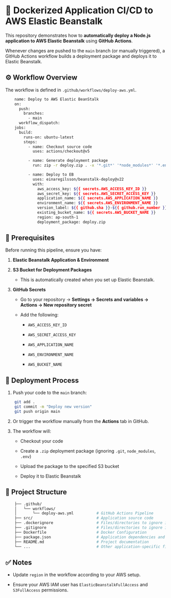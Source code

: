 # 🚀 Dockerized Application CI/CD to AWS Elastic Beanstalk

This repository demonstrates how to **automatically deploy a Node.js application to AWS Elastic Beanstalk** using **GitHub Actions**.

Whenever changes are pushed to the `main` branch (or manually triggered), a GitHub Actions workflow builds a deployment package and deploys it to Elastic Beanstalk.

## ⚙️ Workflow Overview

The workflow is defined in `.github/workflows/deploy-aws.yml`.

```sh
    name: Deploy to AWS Elastic BeanStalk
    on:
      push:
        branches:
          - main
      workflow_dispatch:
    jobs:
      build:
        runs-on: ubuntu-latest
        steps:
          - name: Checkout source code
            uses: actions/checkout@v5

          - name: Generate deployment package
            run: zip -r deploy.zip . -x '*.git*' '*node_modules*' '*.env*'

          - name: Deploy to EB
            uses: einaregilsson/beanstalk-deploy@v22
            with:
              aws_access_key: ${{ secrets.AWS_ACCESS_KEY_ID }}
              aws_secret_key: ${{ secrets.AWS_SECRET_ACCESS_KEY }}
              application_name: ${{ secrets.AWS_APPLICATION_NAME }}
              environment_name: ${{ secrets.AWS_ENVIRONMENT_NAME }}
              version_label: ${{ github.sha }}-${{ github.run_number }}
              existing_bucket_name: ${{ secrets.AWS_BUCKET_NAME }}
              region: ap-south-1
              deployment_package: deploy.zip
```

## 🔑 Prerequisites

Before running this pipeline, ensure you have:

1.  **Elastic Beanstalk Application & Environment**

2.  **S3 Bucket for Deployment Packages**

    - This is automatically created when you set up Elastic Beanstalk.

3.  **GitHub Secrets**

    - Go to your repository → **Settings → Secrets and variables → Actions → New repository secret**

    - Add the following:

      - `AWS_ACCESS_KEY_ID`

      - `AWS_SECRET_ACCESS_KEY`

      - `AWS_APPLICATION_NAME`

      - `AWS_ENVIRONMENT_NAME`

      - `AWS_BUCKET_NAME`

## 🚀 Deployment Process

1.  Push your code to the `main` branch:

```sh
    git add .
    git commit -m "Deploy new version"
    git push origin main
```

2.  Or trigger the workflow manually from the **Actions** tab in GitHub.

3.  The workflow will:

    - Checkout your code

    - Create a `.zip` deployment package (ignoring `.git`, `node_modules`, `.env`)

    - Upload the package to the specified S3 bucket

    - Deploy it to Elastic Beanstalk

## 📂 Project Structure

```sh
    ├── .github/
    │   └── workflows/
    │       └── deploy-aws.yml          # GitHub Actions Pipeline
    ├── src/                            # Application source code
    ├── .dockerignore                   # Files/directories to ignore in Docker
    ├── .gitignore                      # Files/directories to ignore in Git
    ├── Dockerfile                      # Docker Configuration
    ├── package.json                    # Application dependencies and scripts
    ├── README.md                       # Project documentation
    └── ...                             # Other application-specific files
```

## ✅ Notes

- Update `region` in the workflow according to your AWS setup.

- Ensure your AWS IAM user has `ElasticBeanstalkFullAccess` and `S3FullAccess` permissions.
